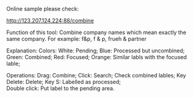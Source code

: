 Online sample please check:

http://123.207.124.224:88/combine

Function of this tool:
Combine company names which mean exactly the same company.
For example: f&p, f & p, frueh & partner

Explanation:
Colors:
White: Pending;
Blue: Processed but uncombined;
Green: Combined; 
Red: Focused; 
Orange: Similar labls with the focused lable;

Operations:
Drag: Combine;
Click: Search; Check combined lables; 
Key Delete: Delete;
Key S: Labelled as processed;  
Double click: Put label to the pending area.
